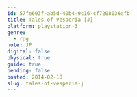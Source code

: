 ```yaml
---
id: 57fe603f-ab5d-40b4-9c16-cf7208036afb
title: Tales of Vesperia [J]
platform: playstation-3
genre:
  - rpg
note: JP
digital: false
physical: true
guide: true
pending: false
posted: 2014-02-10
slug: tales-of-vesperia-j
---
```

